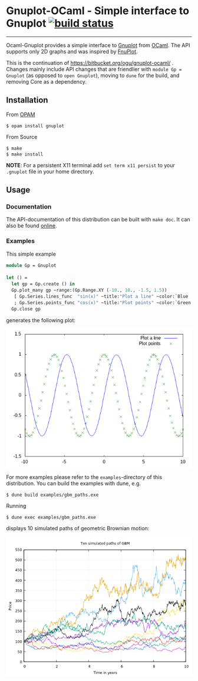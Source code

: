 # Gnuplot-OCaml - Simple interface to Gnuplot [![build status](https://travis-ci.org/c-cube/ocaml-gnuplot.svg?branch=master)](https://travis-ci.org/c-cube/ocaml-gnuplot)

---------------------------------------------------------------------------

Ocaml-Gnuplot provides a simple interface to [Gnuplot](http://www.gnuplot.info)
from [OCaml](http://www.ocaml.org).  The API supports only 2D graphs and was
inspired by [FnuPlot](https://github.com/fsprojects/FnuPlot).

This is the continuation of https://bitbucket.org/ogu/gnuplot-ocaml/ . Changes mainly
include API changes that are friendlier
with `module Gp = Gnuplot` (as opposed to `open Gnuplot`),
moving to `dune` for the build, and removing Core as a dependency.

## Installation

From [OPAM](http://opam.ocaml.org)

    $ opam install gnuplot

From Source

    $ make
    $ make install

**NOTE**: For a persistent X11 terminal add  `set term x11 persist` to your
`.gnuplot` file in your home directory.

## Usage

### Documentation

The API-documentation of this distribution can be built with `make doc`.
It can also be found [online](https://c-cube.github.io/ocaml-gnuplot/).

### Examples

This simple example

```ocaml
module Gp = Gnuplot

let () =
  let gp = Gp.create () in
  Gp.plot_many gp ~range:(Gp.Range.XY (-10., 10., -1.5, 1.5))
   [ Gp.Series.lines_func  "sin(x)" ~title:"Plot a line" ~color:`Blue
   ; Gp.Series.points_func "cos(x)" ~title:"Plot points" ~color:`Green ];
  Gp.close gp
```

generates the following plot:

![Simple Plot](./assets/simple_plot.png)

For more examples please refer to the `examples`-directory of this
distribution.  You can build the examples with dune, e.g.

```
$ dune build examples/gbm_paths.exe
```

Running

```
$ dune exec examples/gbm_paths.exe
```

displays 10 simulated paths of geometric Brownian motion:

![GBM Paths](./assets/gbm_paths.png)


